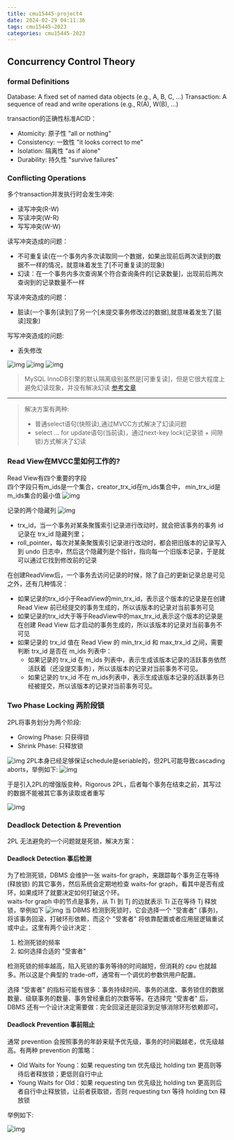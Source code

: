```yaml
---
title: cmu15445-project4
date: 2024-02-29 04:11:36
tags: cmu15445—2023
categories: cmu15445-2023
---
```


## Concurrency Control Theory
### formal Definitions
Database: A fixed set of named data objects (e.g., A, B, C, ...)
Transaction: A sequence of read and write operations (e.g., R(A), W(B), ...)

transaction的正确性标准ACID：
- Atomicity: 原子性 "all or nothing"
- Consistency: 一致性 "it looks correct to me"
- Isolation: 隔离性 "as if alone"
- Durability: 持久性 "survive failures"

### Conflicting Operations
多个transaction并发执行时会发生冲突:
- 读写冲突(R-W)
- 写读冲突(W-R)
- 写写冲突(W-W)

读写冲突造成的问题：<br>
- 不可重复读(在一个事务内多次读取同一个数据，如果出现前后两次读到的数据不一样的情况，就意味着发生了[不可重复读]的现象)
- 幻读：在一个事务内多次查询某个符合查询条件的[记录数量]，出现前后两次查询到的记录数量不一样

写读冲突造成的问题：<br>
- 脏读(一个事务[读到]了另一个[未提交事务修改过的数据],就意味着发生了[脏读]现象)

写写冲突造成的问题: <br>
- 丢失修改

![img](../images/cmu15445-project4/2.png)
![img](../images/cmu15445-project4/3.png)
![img](../images/cmu15445-project4/4.png)

> MySQL InnoDB引擎的默认隔离级别虽然是[可重复读]，但是它很大程度上避免幻读现象，并没有解决幻读 [参考文章](https://xiaolincoding.com/mysql/transaction/phantom.html)<br>
***
> 解决方案有两种:
> - 普通select语句(快照读),通过MVCC方式解决了幻读问题
> - select ... for update语句(当前读)，通过next-key lock(记录锁 + 间隙锁)方式解决了幻读

### Read View在MVCC里如何工作的?

Read View有四个重要的字段<br>
四个字段只有m_ids是一个集合，creator_trx_id在m_ids集合中，
min_trx_id是m_ids集合的最小值
![img](../images/cmu15445-project4/5.png)

记录的两个隐藏列
![img](../images/cmu15445-project4/6.png)

- trx_id，当一个事务对某条聚簇索引记录进行改动时，就会把该事务的事务 id 记录在 trx_id 隐藏列里；
- roll_pointer，每次对某条聚簇索引记录进行改动时，都会把旧版本的记录写入到 undo 日志中，然后这个隐藏列是个指针，指向每一个旧版本记录，于是就可以通过它找到修改前的记录

在创建ReadView后，一个事务去访问记录的时候，除了自己的更新记录总是可见之外，还有几种情况：
- 如果记录的trx_id小于ReadView的min_trx_id，表示这个版本的记录是在创建 Read View 前已经提交的事务生成的，所以该版本的记录对当前事务可见
- 如果记录的trx_id大于等于ReadView中的max_trx_id,表示这个版本的记录是在创建 Read View 后才启动的事务生成的，所以该版本的记录对当前事务不可见
- 如果记录的 trx_id 值在 Read View 的 min_trx_id 和 max_trx_id 之间，需要判断 trx_id 是否在 m_ids 列表中：
    - 如果记录的 trx_id 在 m_ids 列表中，表示生成该版本记录的活跃事务依然活跃着（还没提交事务），所以该版本的记录对当前事务不可见。
    - 如果记录的 trx_id 不在 m_ids列表中，表示生成该版本记录的活跃事务已经被提交，所以该版本的记录对当前事务可见。


### Two Phase Locking 两阶段锁
2PL将事务划分为两个阶段:
- Growing Phase: 只获得锁
- Shrink Phase: 只释放锁

![img](../images/cmu15445-project4/7.png)
2PL本身已经足够保证schedule是seriable的，但2PL可能导致cascading aborts，举例如下:
![img](../images/cmu15445-project4/8.png)

于是引入2PL的增强版变种，Rigorous 2PL，后者每个事务在结束之前，其写过的数据不能被其它事务读取或者重写

![img](../images/cmu15445-project4/9.png)

### Deadlock Detection & Prevention
2PL 无法避免的一个问题就是死锁，解决方案：
#### Deadlock Detection 事后检测
为了检测死锁，DBMS 会维护一张 waits-for graph，来跟踪每个事务正在等待 (释放锁) 的其它事务，然后系统会定期地检查 waits-for graph，看其中是否有成环，如果成环了就要决定如何打破这个环。<br>
waits-for graph 中的节点是事务，从 Ti 到 Tj 的边就表示 Ti 正在等待 Tj 释放锁，举例如下
![img](../images/cmu15445-project4/10.png)
当 DBMS 检测到死锁时，它会选择一个 "受害者" (事务)，将该事务回滚，打破环形依赖，而这个 "受害者" 将依靠配置或者应用层逻辑重试或中止。这里有两个设计决定：
1. 检测死锁的频率
2. 如何选择合适的 "受害者"

检测死锁的频率越高，陷入死锁的事务等待的时间越短，但消耗的 cpu 也就越多。所以这是个典型的 trade-off，通常有一个调优的参数供用户配置。

选择 "受害者" 的指标可能有很多：事务持续时间、事务的进度、事务锁住的数据数量、级联事务的数量、事务曾经重启的次数等等。在选择完 "受害者" 后，DBMS 还有一个设计决定需要做：完全回滚还是回滚到足够消除环形依赖即可。

#### Deadlock Prevention 事前阻止
通常 prevention 会按照事务的年龄来赋予优先级，事务的时间戳越老，优先级越高。有两种 prevention 的策略： <br>
- Old Waits for Young：如果 requesting txn 优先级比 holding txn 更高则等待后者释放锁；更低则自行中止<br>
- Young Waits for Old：如果 requesting txn 优先级比 holding txn 更高则后者自行中止释放锁，让前者获取锁，否则 requesting txn 等待 holding txn 释放锁

举例如下:

![img](../images/cmu15445-project4/11.png)

